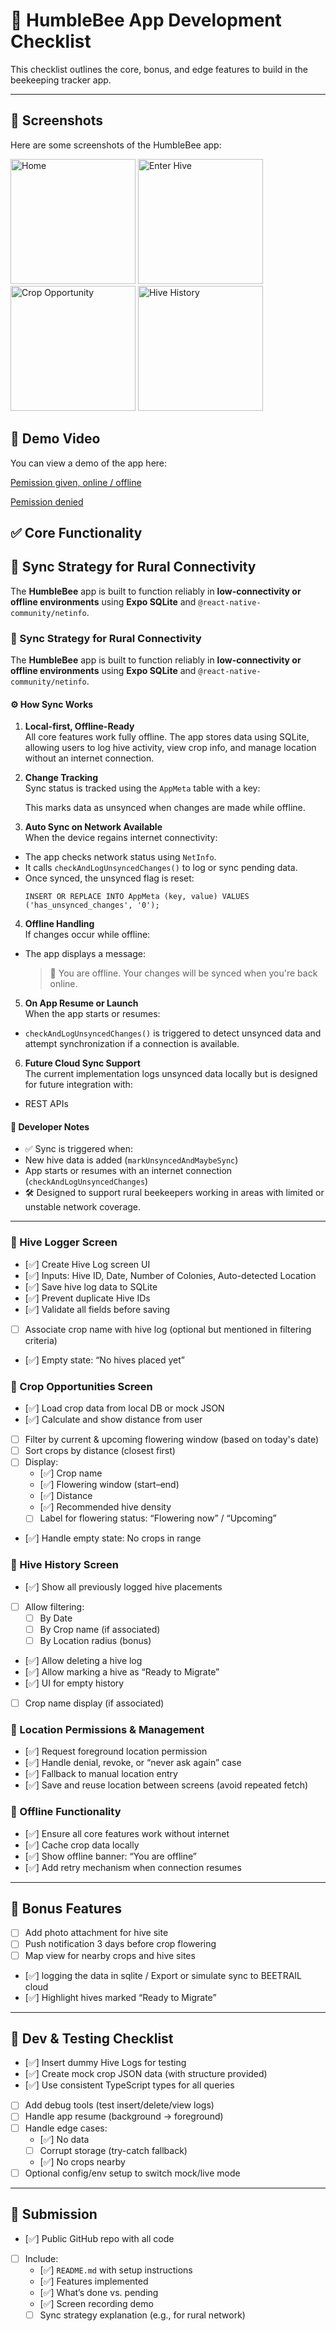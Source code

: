 # 🐝 HumbleBee App Development Checklist

This checklist outlines the core, bonus, and edge features to build in the beekeeping tracker app.

---
## 📱 Screenshots
Here are some screenshots of the HumbleBee app:

<img src="assets/images/Home.jpeg" alt="Home" width="200"/>

<img src="assets/images/enter%20hive.jpeg" alt="Enter Hive" width="200"/>

<img src="assets/images/crop%20opportunities.jpeg" alt="Crop Opportunity" width="200"/>

<img src="assets/images/hive%20history.jpeg" alt="Hive History" width="200"/>


## 🎥 Demo Video
You can view a demo of the app here:

[Pemission given, online / offline](assets/images/permision%20given%20.mp4)

[Pemission denied](assets/images/no-permisiion%20.mp4)



## ✅ Core Functionality

## 🔄 Sync Strategy for Rural Connectivity

The **HumbleBee** app is built to function reliably in **low-connectivity or offline environments** using **Expo SQLite** and `@react-native-community/netinfo`.

### 🔄 Sync Strategy for Rural Connectivity

The **HumbleBee** app is built to function reliably in **low-connectivity or offline environments** using **Expo SQLite** and `@react-native-community/netinfo`.

#### ⚙️ How Sync Works

1. **Local-first, Offline-Ready**  
   All core features work fully offline. The app stores data using SQLite, allowing users to log hive activity, view crop info, and manage location without an internet connection.

2. **Change Tracking**  
   Sync status is tracked using the `AppMeta` table with a key:

   This marks data as unsynced when changes are made while offline.

3. **Auto Sync on Network Available**  
When the device regains internet connectivity:
- The app checks network status using `NetInfo`.
- It calls `checkAndLogUnsyncedChanges()` to log or sync pending data.
- Once synced, the unsynced flag is reset:
  ```
  INSERT OR REPLACE INTO AppMeta (key, value) VALUES ('has_unsynced_changes', '0');
  ```

4. **Offline Handling**  
If changes occur while offline:
- The app displays a message:  
  > 📴 You are offline. Your changes will be synced when you're back online.

5. **On App Resume or Launch**  
When the app starts or resumes:
- `checkAndLogUnsyncedChanges()` is triggered to detect unsynced data and attempt synchronization if a connection is available.

6. **Future Cloud Sync Support**  
The current implementation logs unsynced data locally but is designed for future integration with:
- REST APIs 
#### 🧪 Developer Notes

- ✅ Sync is triggered when:
- New hive data is added (`markUnsyncedAndMaybeSync`)
- App starts or resumes with an internet connection (`checkAndLogUnsyncedChanges`)
- 🛠 Designed to support rural beekeepers working in areas with limited or unstable network coverage.

---




### 🐝 Hive Logger Screen
- [✅] Create Hive Log screen UI
- [✅] Inputs: Hive ID, Date, Number of Colonies, Auto-detected Location
- [✅] Save hive log data to SQLite
- [✅] Prevent duplicate Hive IDs
- [✅] Validate all fields before saving
- [ ] Associate crop name with hive log (optional but mentioned in filtering criteria)
- [✅] Empty state: “No hives placed yet”

### 🌾 Crop Opportunities Screen
- [✅] Load crop data from local DB or mock JSON
- [✅] Calculate and show distance from user
- [ ] Filter by current & upcoming flowering window (based on today's date)
- [ ] Sort crops by distance (closest first)
- [ ] Display:
  - [✅] Crop name
  - [✅] Flowering window (start–end)
  - [✅] Distance
  - [✅] Recommended hive density
  - [ ] Label for flowering status: “Flowering now” / “Upcoming”
- [✅] Handle empty state: No crops in range

### 📖 Hive History Screen
- [✅] Show all previously logged hive placements
- [ ] Allow filtering:
  - [ ] By Date
  - [ ] By Crop name (if associated)
  - [ ] By Location radius (bonus)
- [✅] Allow deleting a hive log
- [✅] Allow marking a hive as “Ready to Migrate”
- [✅] UI for empty history
- [ ] Crop name display (if associated)

### 📍 Location Permissions & Management
- [✅] Request foreground location permission
- [✅] Handle denial, revoke, or “never ask again” case
- [✅] Fallback to manual location entry
- [✅] Save and reuse location between screens (avoid repeated fetch)

### 📡 Offline Functionality
- [✅] Ensure all core features work without internet
- [✅] Cache crop data locally
- [✅] Show offline banner: “You are offline”
- [✅] Add retry mechanism when connection resumes

---

## 🌟 Bonus Features
- [ ] Add photo attachment for hive site
- [ ] Push notification 3 days before crop flowering
- [ ] Map view for nearby crops and hive sites
- [✅] logging the data in sqlite / Export or simulate sync to BEETRAIL cloud
- [✅] Highlight hives marked “Ready to Migrate”

---

## 🧪 Dev & Testing Checklist
- [✅] Insert dummy Hive Logs for testing
- [✅] Create mock crop JSON data (with structure provided)
- [✅] Use consistent TypeScript types for all queries
- [ ] Add debug tools (test insert/delete/view logs)
- [ ] Handle app resume (background → foreground)
- [ ] Handle edge cases:
  - [✅] No data
  - [ ] Corrupt storage (try-catch fallback)
  - [✅] No crops nearby
- [ ] Optional config/env setup to switch mock/live mode

---

## 🚀 Submission
- [✅] Public GitHub repo with all code
- [ ] Include:
  - [✅] `README.md` with setup instructions
  - [✅] Features implemented
  - [✅] What’s done vs. pending
  - [✅] Screen recording demo
  - [ ] Sync strategy explanation (e.g., for rural network)
